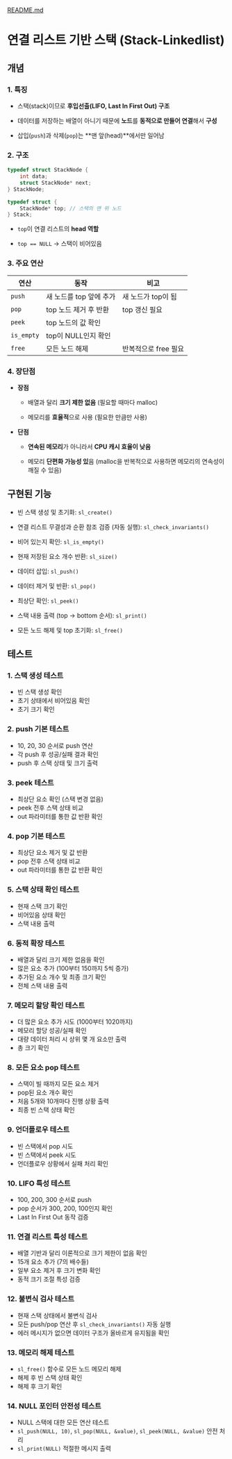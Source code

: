 [README.md](https://github.com/user-attachments/files/21899125/README.sl.md)
# 연결 리스트 기반 스택 (Stack-Linkedlist)

## 개념

### 1. 특징

+ 스택(stack)이므로 **후입선출(LIFO, Last In First Out) 구조**
- 데이터를 저장하는 배열이 아니기 때문에 **노드**를 **동적으로 만들어 연결**해서 **구성**

- 삽입(`push`)과 삭제(`pop`)는 **맨 앞(head)**에서만 일어남

### 2. 구조

```c
typedef struct StackNode {
    int data;
    struct StackNode* next;
} StackNode;

typedef struct {
    StackNode* top; // 스택의 맨 위 노드
} Stack;
```

- `top`이 연결 리스트의 **head 역할**

- `top == NULL` → 스택이 비어있음

### 3. 주요 연산

| 연산         | 동작              | 비고            |
| ---------- | --------------- | ------------- |
| `push`     | 새 노드를 top 앞에 추가 | 새 노드가 top이 됨  |
| `pop`      | top 노드 제거 후 반환  | top 갱신 필요     |
| `peek`     | top 노드의 값 확인    |               |
| `is_empty` | top이 NULL인지 확인  |               |
| `free`     | 모든 노드 해제        | 반복적으로 free 필요 |

### 4. 장단점

- **장점**
  
  + 배열과 달리 **크기 제한 없음** (필요할 때마다 malloc)
  
  + 메모리를 **효율적**으로 사용 (필요한 만큼만 사용)

- **단점**
  
  + **연속된 메모리**가 아니라서 **CPU 캐시 효율이 낮음**
  
  + 메모리 **단편화 가능성 있**음 (malloc을 반복적으로 사용하면 메모리의 연속성이 깨질 수 있음)

## 구현된 기능

- 빈 스택 생성 및 초기화: `sl_create()`

- 연결 리스트 무결성과 순환 참조 검증 (자동 실행): `sl_check_invariants()`

- 비어 있는지 확인: `sl_is_empty()`

- 현재 저장된 요소 개수 반환: `sl_size()`

- 데이터 삽입: `sl_push()`

- 데이터 제거 및 반환: `sl_pop()`

- 최상단 확인: `sl_peek()`

- 스택 내용 출력 (top -> bottom 순서): `sl_print()`

- 모든 노드 해제 및 top 초기화: `sl_free()`

## 테스트

### 1. 스택 생성 테스트

- 빈 스택 생성 확인
- 초기 상태에서 비어있음 확인
- 초기 크기 확인

### 2. push 기본 테스트

- 10, 20, 30 순서로 push 연산
- 각 push 후 성공/실패 결과 확인
- push 후 스택 상태 및 크기 출력

### 3. peek 테스트

- 최상단 요소 확인 (스택 변경 없음)
- peek 전후 스택 상태 비교
- out 파라미터를 통한 값 반환 확인

### 4. pop 기본 테스트

- 최상단 요소 제거 및 값 반환
- pop 전후 스택 상태 비교
- out 파라미터를 통한 값 반환 확인

### 5. 스택 상태 확인 테스트

- 현재 스택 크기 확인
- 비어있음 상태 확인
- 스택 내용 출력

### 6. 동적 확장 테스트

- 배열과 달리 크기 제한 없음을 확인
- 많은 요소 추가 (100부터 150까지 5씩 증가)
- 추가된 요소 개수 및 최종 크기 확인
- 전체 스택 내용 출력

### 7. 메모리 할당 확인 테스트

- 더 많은 요소 추가 시도 (1000부터 1020까지)
- 메모리 할당 성공/실패 확인
- 대량 데이터 처리 시 상위 몇 개 요소만 출력
- 총 크기 확인

### 8. 모든 요소 pop 테스트

- 스택이 빌 때까지 모든 요소 제거
- pop된 요소 개수 확인
- 처음 5개와 10개마다 진행 상황 출력
- 최종 빈 스택 상태 확인

### 9. 언더플로우 테스트

- 빈 스택에서 pop 시도
- 빈 스택에서 peek 시도
- 언더플로우 상황에서 실패 처리 확인

### 10. LIFO 특성 테스트

- 100, 200, 300 순서로 push
- pop 순서가 300, 200, 100인지 확인
- Last In First Out 동작 검증

### 11. 연결 리스트 특성 테스트

- 배열 기반과 달리 이론적으로 크기 제한이 없음 확인
- 15개 요소 추가 (7의 배수들)
- 일부 요소 제거 후 크기 변화 확인
- 동적 크기 조절 특성 검증

### 12. 불변식 검사 테스트

- 현재 스택 상태에서 불변식 검사
- 모든 push/pop 연산 후 `sl_check_invariants()` 자동 실행
- 에러 메시지가 없으면 데이터 구조가 올바르게 유지됨을 확인

### 13. 메모리 해제 테스트

- `sl_free()` 함수로 모든 노드 메모리 해제
- 해제 후 빈 스택 상태 확인
- 해제 후 크기 확인

### 14. NULL 포인터 안전성 테스트

- NULL 스택에 대한 모든 연산 테스트
- `sl_push(NULL, 10)`, `sl_pop(NULL, &value)`, `sl_peek(NULL, &value)` 안전 처리
- `sl_print(NULL)` 적절한 메시지 출력
